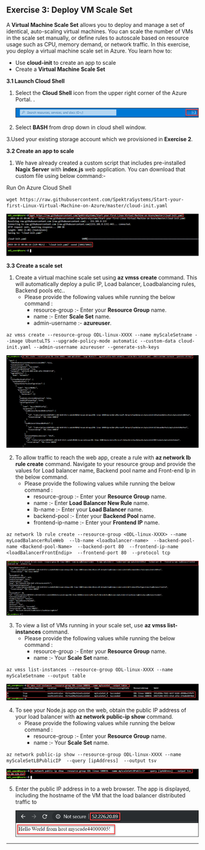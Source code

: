 Exercise 3: Deploy VM Scale Set
-------------------------------

A **Virtual Machine Scale Set** allows you to deploy and manage a set of identical, auto-scaling virtual machines. You can scale the number of VMs in the scale set manually, or define rules to autoscale based on resource usage such as CPU, memory demand, or network traffic. In this exercise, you deploy a virtual machine scale set in Azure. You learn how to:<br/>

- Use **cloud-init** to create an app to scale<br/>
- Create a **Virtual Machine Scale Set**<br/>

**3.1 Launch Cloud Shell**

1. Select the **Cloud Shell** icon from the upper right corner of the Azure Portal. .<br/>

   <img src="images/azureclisign.png"/><br/>

2. Select **BASH** from drop down in cloud shell window.<br/>

3.Used your existing storage account which we provisioned in **Exercise 2**.


**3.2 Create an app to scale** <br/>

1. We have already created a custom script that includes pre-installed **Nagix Server** with **index.js** web application. You              can download that custom file using below command:- <br/>

Run On Azure Cloud Shell<br/>
```
wget https://raw.githubusercontent.com/SpektraSystems/Start-your-first-Linux-Virtual-Machine-on-Azure/master/cloud-init.yaml
```

   <img src="images/wgetp.png "/><br/>


**3.3 Create a scale set** <br/>

1.  Create a virtual machine scale set using **az vmss create** command. This will automatically deploy a pulic IP, Load                     balancer, Loadbalancing rules, Backend pools etc.. <br/>
      - Please provide the following values while running the below command :<br/>
         - resource-group :- Enter your **Resource Group** name.
         - name :- Enter **Scale Set** name.
         - admin-username :- **azureuser**.

```
az vmss create --resource-group ODL-linux-XXXX --name myScaleSetname --image UbuntuLTS --upgrade-policy-mode automatic --custom-data cloud-init.yaml --admin-username azureuser --generate-ssh-keys
```

   <img src="images/vmss.png "/><br/>   

  
 2.  To allow traffic to reach the web app, create a rule with **az network lb rule create** command. Navigate to your resource              group and provide the values for Load balancer name, Backend pool name and Front-end Ip in the below command. <br/>
      - Please provide the following values while running the below command :<br/>
         - resource-group   :- Enter your **Resource Group** name.
         - name             :- Enter **Load Balancer New Rule**  name.
         - lb-name          :- Enter your **Load Balancer** name.
         - backend-pool     :- Enter your **Backend Pool** name.
         - frontend-ip-name :- Enter your **Frontend IP** name. 
     
 ```
az network lb rule create --resource-group <ODL-linux-XXXX> --name myLoadBalancerRuleWeb  --lb-name <loadbalancer-name>  --backend-pool-name <Backend-pool-Name>  --backend-port 80  --frontend-ip-name <loadBalancerFrontEndip>  --frontend-port 80  --protocol tcp
  ```
  
   <img src="images/loadbalncer.png "/><br/>
   
  
3. To view a list of VMs running in your scale set, use **az vmss list-instances** command.<br/>
     - Please provide the following values while running the below command :<br/>
         - resource-group :- Enter your **Resource Group** name.<br/>
         - name :- Your **Scale Set** name.<br/>
  ```
az vmss list-instances --resource-group ODL-linux-XXXX --name myScaleSetname --output table 
  ```
  
   <img src="images/instance.png"/><br/>
   
   
4. To see your Node.js app on the web, obtain the public IP address of your load balancer with **az network public-ip show** command.<br/>
      - Please provide the following values while running the below command :<br/>
          - resource-group :- Enter your **Resource Group** name.<br/>
           - name :- Your **Scale Set** name.<br/>
  ```
  az network public-ip show --resource-group ODL-linux-XXXX --name myScaleSetLBPublicIP  --query [ipAddress]  --output tsv
  ``` 
   
   <img src="images/publicipdisplay.png"/><br/>
   
   
5. Enter the public IP address in to a web browser. The app is displayed, including the hostname of the VM that the load balancer          distributed traffic to <br/>
  
    <img src="images/output.png"/><br/>
     
     
--------------------------------------------------------------------
